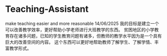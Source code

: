 # Teaching-Assistant
make teaching easier and more reasonable
14/06/2025
我的目标是建立一个可以改善教学效率，更好帮助小学老师进行大班教学的东西。
贫困地区的小学教育存在诸多问题，已知的学生教育问题有诸多，但教师的教学水平因为是一个具有巨大的改善空间的内容。
这个东西可以更好地帮助教师了解学生、了解学情、丰富教学形式。
